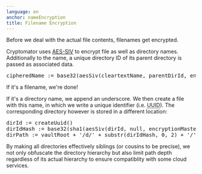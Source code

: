 ```yaml
---
language: en
anchor: nameEncryption
title: Filename Encryption
---
```

<p class="lead">Before we deal with the actual file contents, filenames get encrypted.</p>

Cryptomator uses <a href="http://tools.ietf.org/html/rfc5297" target="_blank">AES-SIV</a> to encrypt file as well as directory names. Additionally to the name, a unique directory ID of its parent directory is passed as associated data.

<pre>
cipheredName := base32(aesSiv(cleartextName, parentDirId, encryptionMasterKey, macMasterKey))
</pre>

If it&apos;s a filename, we&apos;re done!

If it&apos;s a directory name, we append an underscore. We then create a file with this name, in which we write a unique identifier (i.e. <abbr title="Universally unique identifier" class="initialism">UUID</abbr>). The corresponding directory however is stored in a different location:

<pre>
dirId := createUuid()
dirIdHash := base32(sha1(aesSiv(dirId, null, encryptionMasterKey, macMasterKey)))
dirPath := vaultRoot + &apos;/d/&apos; + substr(dirIdHash, 0, 2) + &apos;/&apos; + substr(dirIdHash, 2, 30)
</pre>

By making all directories effectively siblings (or cousins to be precise), we not only obfuscate the directory hierarchy but also limit path depth regardless of its actual hierarchy to ensure compatiblity with some cloud services.
